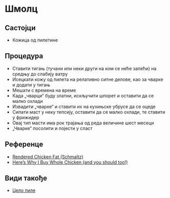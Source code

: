 # Шмолц

## Састојци

* Кожица од пилетине

## Процедура

* Ставити тигањ (тучани или неки други на ком се неће запећи) на средњу до слабију ватру
* Исецкати кожу од пилета на релативно ситне делове, као за чварке и додати у тигањ
* Мешати с времена на време
* Када „чварци“ буду златни, искључити шпорет и оставити да се малко охлади
* Извадити „чварке“ и ставити их на кухињске убрусе да се оцеде
* Сипати маст у неку тепсију, оставити да се малко охлади, те ставити у фрижидер
* Овај тип масти има рок трајања од реда величине шест месеци
* „Чварке“ посолити и појести у сласт

## Референце

* [Rendered Chicken Fat (Schmaltz)](https://www.thespruceeats.com/rendered-chicken-fat-schmaltz-1327884)
* [Here’s Why I Buy Whole Chicken (and you should too!)](https://youtu.be/iTNEjPOixKY)

## Види такође

* [Цело пиле](../Priprema/Celo_pile.md)
